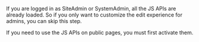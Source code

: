 If you are logged in as SiteAdmin or SystemAdmin, all the JS APIs are already loaded. 
So if you only want to customize the edit experience for admins, you can skip this step.

If you need to use the JS APIs on public pages, you must first activate them. 
